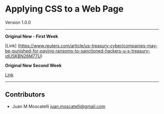 # Applying CSS to a Web Page

Version 1.0.0

---

**Original New - First Week**

[Link] (https://www.reuters.com/article/us-treasury-cyber/companies-may-be-punished-for-paying-ransoms-to-sanctioned-hackers-u-s-treasury-idUSKBN26M77U)

**Original New Second Week**

[Link](https://www.reuters.com/article/us-usa-election-steel-insight/trump-steel-tariffs-bring-job-losses-to-swing-state-michigan-idUSKBN26U161)

---

## Contributors
- Juan M Moscatelli <juan.moscatelli@gmail.com>
